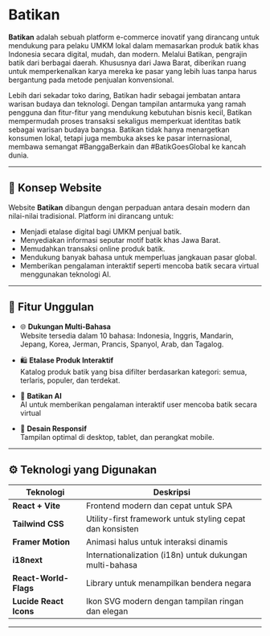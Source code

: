 # Batikan

**Batikan** adalah sebuah platform e-commerce inovatif yang dirancang untuk mendukung para pelaku UMKM lokal dalam memasarkan produk batik khas Indonesia secara digital, mudah, dan modern. Melalui Batikan, pengrajin batik dari berbagai daerah. Khususnya dari Jawa Barat, diberikan ruang untuk memperkenalkan karya mereka ke pasar yang lebih luas tanpa harus bergantung pada metode penjualan konvensional.

Lebih dari sekadar toko daring, Batikan hadir sebagai jembatan antara warisan budaya dan teknologi. Dengan tampilan antarmuka yang ramah pengguna dan fitur-fitur yang mendukung kebutuhan bisnis kecil, Batikan mempermudah proses transaksi sekaligus memperkuat identitas batik sebagai warisan budaya bangsa. Batikan tidak hanya menargetkan konsumen lokal, tetapi juga membuka akses ke pasar internasional, membawa semangat #BanggaBerkain dan #BatikGoesGlobal ke kancah dunia.

---

## 🧵 Konsep Website

Website **Batikan** dibangun dengan perpaduan antara desain modern dan nilai-nilai tradisional. Platform ini dirancang untuk:

- Menjadi etalase digital bagi UMKM penjual batik.
- Menyediakan informasi seputar motif batik khas Jawa Barat.
- Memudahkan transaksi online produk batik.
- Mendukung banyak bahasa untuk memperluas jangkauan pasar global.
- Memberikan pengalaman interaktif seperti mencoba batik secara virtual menggunakan teknologi AI.

---

## 🚀 Fitur Unggulan

- 🌐 **Dukungan Multi-Bahasa**  
  Website tersedia dalam 10 bahasa: Indonesia, Inggris, Mandarin, Jepang, Korea, Jerman, Prancis, Spanyol, Arab, dan Tagalog.

- 🛍️ **Etalase Produk Interaktif**  
  Katalog produk batik yang bisa difilter berdasarkan kategori: semua, terlaris, populer, dan terdekat.

- 🧠 **Batikan AI**  
  AI untuk memberikan pengalaman interaktif user mencoba batik secara virtual

- 📱 **Desain Responsif**  
  Tampilan optimal di desktop, tablet, dan perangkat mobile.

---

## ⚙️ Teknologi yang Digunakan

| Teknologi             | Deskripsi                                                                |
|-----------------------|--------------------------------------------------------------------------|
| **React + Vite**      | Frontend modern dan cepat untuk SPA                                      |
| **Tailwind CSS**      | Utility-first framework untuk styling cepat dan konsisten                |
| **Framer Motion**     | Animasi halus untuk interaksi dinamis                                    |
| **i18next**           | Internationalization (i18n) untuk dukungan multi-bahasa                  |
| **React-World-Flags** | Library untuk menampilkan bendera negara                                 |
| **Lucide React Icons**| Ikon SVG modern dengan tampilan ringan dan elegan                        |

---
